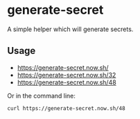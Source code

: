 # generate-secret

A simple helper which will generate secrets.

## Usage

- https://generate-secret.now.sh/
- https://generate-secret.now.sh/32
- https://generate-secret.now.sh/48

Or in the command line:

```bash
curl https://generate-secret.now.sh/48
```